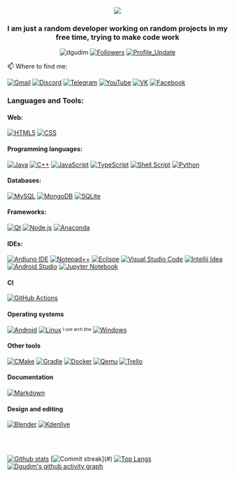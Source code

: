 <p align="center">
  <img src="https://readme-typing-svg.herokuapp.com?font=Orbitron&size=40&color=%2379A500&height=67&duration=3000&center=true&lines=%F0%9F%85%B6%F0%9F%86%81%F0%9F%85%B4%F0%9F%85%B4%F0%9F%86%83%F0%9F%85%B8%F0%9F%85%BD%F0%9F%85%B6%F0%9F%86%82">
</p>
<h3 align="center">I am just a random developer working on random projects in my free time, trying to make code work</h3>

<p align="center"> <img src="https://komarev.com/ghpvc/?username=dgudim" alt="dgudim" /> 
  <a href="https://github.com/dgudim?tab=followers"><img alt="Followers" src="https://img.shields.io/github/followers/dgudim?color=4C1&logo=github"></a>
  <a href="https://github.com/dgudim/dgudim" target="_blank"><img alt="Profile_Update" src="https://img.shields.io/github/last-commit/dgudim/dgudim?label=Profile%20update&style=fflat-square"></a>
</p>

  📫 Where to find me: <p>
  [![Gmail](https://img.shields.io/badge/Gmail-D14836?style=for-the-badge&logo=gmail&logoColor=white)](mailto:github.earthworm153@simplelogin.com)
  [![Discord](https://dcbadge.vercel.app/api/shield/410761741484687371?theme=discord-inverted)](https://discordapp.com/users/410761741484687371/)
  [![Telegram](https://img.shields.io/badge/Telegram-2CA5E0?style=for-the-badge&logo=telegram&logoColor=white)](https://t.me/kl0ud)
  [![YouTube](https://img.shields.io/badge/YouTube-%23FF0000.svg?style=for-the-badge&logo=YouTube&logoColor=white)](https://www.youtube.com/channel/UC5PtgS_iXYUBdU5HIfdX9Lg)
  [![VK](https://img.shields.io/badge/VK-0077FF.svg?style=for-the-badge&logo=VK&logoColor=white)](https://vk.com/gudimd2)
  [![Facebook](https://img.shields.io/badge/Facebook-%231877F2.svg?style=for-the-badge&logo=Facebook&logoColor=white)](https://www.facebook.com/profile.php?id=100078893199038)
</p>

### Languages and Tools:

#### Web:
[![HTML5](https://img.shields.io/badge/HTML5-E34F26?style=for-the-badge&logo=html5&logoColor=white)](#)
[![CSS](https://img.shields.io/badge/CSS3-1572B6?style=for-the-badge&logo=css3&logoColor=white)](#)

#### Programming languages:
[![Java](https://img.shields.io/badge/Java-ED8B00?style=for-the-badge&logo=java&logoColor=white)](#)
[![C++](https://img.shields.io/badge/c++-%2300599C.svg?style=for-the-badge&logo=c%2B%2B&logoColor=white)](#)
[![JavaScript](https://img.shields.io/badge/JavaScript-F7DF1E?style=for-the-badge&logo=javascript&logoColor=black)](#)
[![TypeScript](https://img.shields.io/badge/TypeScript-007ACC?style=for-the-badge&logo=typescript&logoColor=white)](#)
[![Shell Script](https://img.shields.io/badge/shell_script-%23121011.svg?style=for-the-badge&logo=gnu-bash&logoColor=white)](#)
[![Python](https://img.shields.io/badge/python-3670A0?style=for-the-badge&logo=python&logoColor=ffdd54)](#)

#### Databases:
[![MySQL](https://img.shields.io/badge/MySQL-F29111?style=for-the-badge&logo=mysql&logoColor=white)](#)
[![MongoDB](https://img.shields.io/badge/MongoDB-4EA94B?style=for-the-badge&logo=mongodb&logoColor=white)](#)
[![SQLite](https://img.shields.io/badge/SQLite-07405E?style=for-the-badge&logo=sqlite&logoColor=white)](#)

#### Frameworks:
[![Qt](https://img.shields.io/badge/Qt-%23217346.svg?style=for-the-badge&logo=Qt&logoColor=white)](#)
[![Node.js](https://img.shields.io/badge/Node.js-43853D?style=for-the-badge&logo=node.js&logoColor=white)](#)
[![Anaconda](https://img.shields.io/badge/Anaconda-%2344A833.svg?style=for-the-badge&logo=anaconda&logoColor=white)](#)

#### IDEs:
[![Ardiuno IDE](https://img.shields.io/badge/Arduino_IDE-00979D?style=for-the-badge&logo=arduino&logoColor=white)](#)
[![Notepad++](https://img.shields.io/badge/Notepad++-90E59A.svg?style=for-the-badge&logo=notepad%2B%2B&logoColor=black)](#)
[![Eclispe](https://img.shields.io/badge/Eclipse-2C2255?style=for-the-badge&logo=eclipse&logoColor=white)](#)
[![Visual Studio Code](https://img.shields.io/badge/Visual_Studio_Code-0078D4?style=for-the-badge&logo=visual%20studio%20code&logoColor=white)](#)
[![Intellij Idea](https://img.shields.io/badge/IntelliJ_IDEA-000000.svg?style=for-the-badge&logo=intellij-idea&logoColor=white)](#)
[![Android Studio](https://img.shields.io/badge/Android%20Studio-3DDC84.svg?style=for-the-badge&logo=android-studio&logoColor=white)](#)
[![Jupyter Notebook](https://img.shields.io/badge/jupyter-%23FA0F00.svg?style=for-the-badge&logo=jupyter&logoColor=white)](#)

#### CI
[![GitHub Actions](https://img.shields.io/badge/github%20actions-%232671E5.svg?style=for-the-badge&logo=githubactions&logoColor=white)](#)

#### Operating systems
[![Android](https://img.shields.io/badge/Android-3DDC84?style=for-the-badge&logo=android&logoColor=white)](#)
[![Linux](https://img.shields.io/badge/Linux-FCC624?style=for-the-badge&logo=linux&logoColor=black)](#)
<sup><sub>I use arch btw</sub></sup>
[![Windows](https://img.shields.io/badge/Windows-0078D6?style=for-the-badge&logo=windows&logoColor=white)](#)

#### Other tools
[![CMake](https://img.shields.io/badge/CMake-%23008FBA.svg?style=for-the-badge&logo=cmake&logoColor=white)](#)
[![Gradle](https://img.shields.io/badge/Gradle-02303A.svg?style=for-the-badge&logo=Gradle&logoColor=white)](#)
[![Docker](https://img.shields.io/badge/docker-%230db7ed.svg?style=for-the-badge&logo=docker&logoColor=white)](#)
[![Qemu](https://img.shields.io/badge/QEMU-FF6600.svg?style=for-the-badge&logo=QEMU&logoColor=white)](#)
[![Trello](https://img.shields.io/badge/Trello-%23026AA7.svg?style=for-the-badge&logo=Trello&logoColor=white)](#)

#### Documentation
[![Markdown](https://img.shields.io/badge/markdown-%23000000.svg?style=for-the-badge&logo=markdown&logoColor=white)](#)

#### Design and editing
[![Blender](https://img.shields.io/badge/blender-%23F5792A.svg?style=for-the-badge&logo=blender&logoColor=white)](#)
[![Kdenlive](https://img.shields.io/badge/Kdenlive-527EB2.svg?style=for-the-badge&logo=Kdenlive&logoColor=white)](#)

<br />
<br />

[![Github stats](https://github-readme-stats.vercel.app/api?username=dgudim&theme=gruvbox&count_private=true&line_height=25)](#)
[![Commit streak](https://github-readme-streak-stats.herokuapp.com?user=dgudim&theme=gruvbox&date_format=M%20j%5B%2C%20Y%5D")](#)
[![Top Langs](https://github-readme-stats.vercel.app/api/top-langs/?username=dgudim&layout=compact&theme=gruvbox&count_private=true)](#)
[![Dgudim's github activity graph](https://activity-graph.herokuapp.com/graph?username=dgudim&theme=gruvbox&bg_color=282828)](#)

